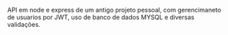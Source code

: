 API em node e express de um antigo projeto pessoal, com gerencimaneto de usuarios por JWT, uso de banco de dados MYSQL e diversas validações.
